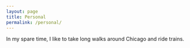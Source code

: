```yaml
---
layout: page
title: Personal
permalink: /personal/
---
```


In my spare time, I like to take long walks around Chicago and ride trains.
